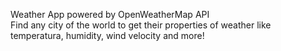 Weather App powered by OpenWeatherMap API  
Find any city of the world to get their properties of weather like temperatura, humidity, wind velocity and more!
